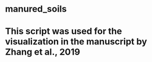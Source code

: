 # manured_soils
# This script was used for the visualization in the manuscript by Zhang et al., 2019
